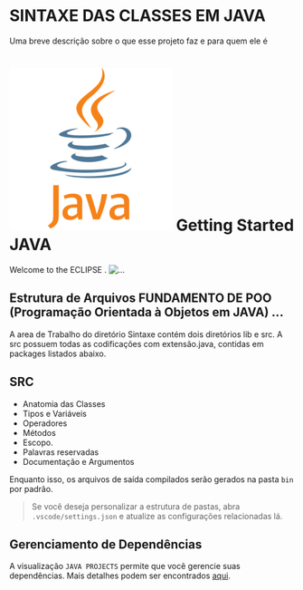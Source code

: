 # SINTAXE DAS CLASSES EM JAVA

Uma breve descrição sobre o que esse projeto faz e para quem ele é

# ![..](https://raw.githubusercontent.com/github/explore/5b3600551e122a3277c2c5368af2ad5725ffa9a1/topics/java/java.png?size=48) Getting Started JAVA

Welcome to the ECLIPSE . ![..](https://www.eclipse.org/eclipse.org-common/themes/solstice/public/images/logo/eclipse-foundation-grey-orange.svg). 


## Estrutura de Arquivos FUNDAMENTO DE POO (Programação Orientada à Objetos em JAVA) ...

A area de Trabalho do diretório Sintaxe contém dois diretórios lib e src. 
A src possuem todas as codificações com extensão.java, contidas em packages listados abaixo.

## SRC 
- Anatomia das Classes
- Tipos e Variáveis
- Operadores
- Métodos
- Escopo.
- Palavras reservadas
- Documentação e Argumentos


Enquanto isso, os arquivos de saída compilados serão gerados na pasta `bin` por padrão.
> Se você deseja personalizar a estrutura de pastas, abra `.vscode/settings.json` e atualize as configurações relacionadas lá.
> 
## Gerenciamento de Dependências

A visualização `JAVA PROJECTS` permite que você gerencie suas dependências. Mais detalhes podem ser encontrados [aqui](https://github.com/microsoft/vscode-java-dependency#manage-dependencies).

